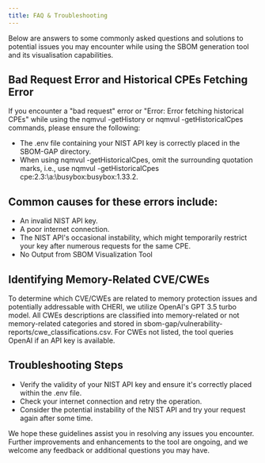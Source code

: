 ```yaml
---
title: FAQ & Troubleshooting
---
```


Below are answers to some commonly asked questions and solutions to potential issues you may encounter while using the SBOM generation tool and its visualisation capabilities.

## Bad Request Error and Historical CPEs Fetching Error

If you encounter a "bad request" error or "Error: Error fetching historical CPEs" while using the nqmvul -getHistory or nqmvul -getHistoricalCpes commands, please ensure the following:

* The .env file containing your NIST API key is correctly placed in the SBOM-GAP directory.
* When using nqmvul -getHistoricalCpes, omit the surrounding quotation marks, i.e., use nqmvul -getHistoricalCpes cpe:2.3:\a:\busybox:busybox:1.33.2.



## Common causes for these errors include:

* An invalid NIST API key.
* A poor internet connection.
* The NIST API's occasional instability, which might temporarily restrict your key after numerous requests for the same CPE.
* No Output from SBOM Visualization Tool


## Identifying Memory-Related CVE/CWEs

To determine which CVE/CWEs are related to memory protection issues and potentially addressable with CHERI, we utilize OpenAI's GPT 3.5 turbo model. All CWEs descriptions are classified into memory-related or not memory-related categories and stored in sbom-gap/vulnerability-reports/cwe_classifications.csv. For CWEs not listed, the tool queries OpenAI if an API key is available.

## Troubleshooting Steps

* Verify the validity of your NIST API key and ensure it's correctly placed within the .env file.
* Check your internet connection and retry the operation.
* Consider the potential instability of the NIST API and try your request again after some time.

We hope these guidelines assist you in resolving any issues you encounter. Further improvements and enhancements to the tool are ongoing, and we welcome any feedback or additional questions you may have.
